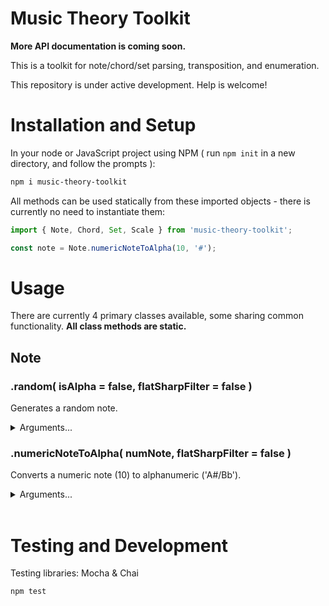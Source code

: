 # Music Theory Toolkit

**More API documentation is coming soon.**

This is a toolkit for note/chord/set parsing, transposition, and enumeration.

This repository is under active development. Help is welcome!

# Installation and Setup

In your node or JavaScript project using NPM ( run `npm init` in a new directory, and follow the prompts ):

```bash
npm i music-theory-toolkit
```

All methods can be used statically from these imported objects - there is currently no need to instantiate them:

```javascript
import { Note, Chord, Set, Scale } from 'music-theory-toolkit';

const note = Note.numericNoteToAlpha(10, '#');
```

# Usage

There are currently 4 primary classes available, some sharing common functionality. **All class methods are static.**

## **Note**

### **.random( isAlpha = false, flatSharpFilter = false )**

Generates a random note.

<details>
<summary>Arguments...</summary>
<br>

**asAlpha** [ true | false ]: Whether to return an alphanumeric note ( 'C#' v. 1 )

**flatSharpFilter** [ 'b' | '#' ]: If present with one of these values, AND the random note generated contains a modifier ( 'b' or '#' ), then it will use only that type of modifier. I.E. if a 'C#/Db' is generated, it would instead only return 'C#' or 'Db'.
</details>

### **.numericNoteToAlpha( numNote, flatSharpFilter = false )**

Converts a numeric note (10) to alphanumeric ('A#/Bb').

<details>
<summary>Arguments...</summary>
<br>

**numNote** [ number ]: A numeric note to convert. If the value is greater than 11, it will be transposed down however many octaves until it is <= 11.

**flatSharpFilter** [ 'b', '#' ]: If this arg is present with one of these values, AND the note converts to one with a modifier ( 'b' or '#' ), then it will use only that type of modifier. I.E. if a 'C#/Db' results, it will instead only return 'C#' or 'Db'.
</details>
<br>

# Testing and Development

Testing libraries: Mocha & Chai

    npm test